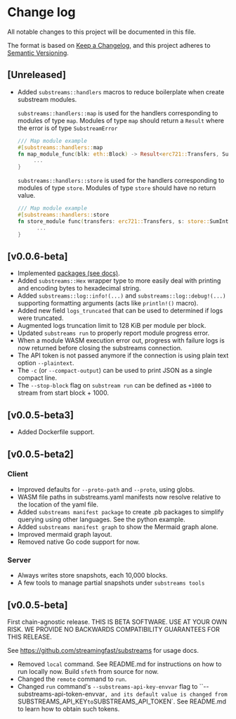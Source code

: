 # Change log

All notable changes to this project will be documented in this file.

The format is based on [Keep a Changelog](https://keepachangelog.com/en/1.0.0/), and this project adheres to [Semantic Versioning](https://semver.org/spec/v2.0.0.html).

## \[Unreleased]

*   Added `substreams::handlers` macros to reduce boilerplate when create substream modules.
    
    `substreams::handlers::map` is used for the handlers corresponding to modules of type `map`. Modules of type `map` should return a `Result` where the error is of type `SubstreamError`

    ```rust
    /// Map module example
    #[substreams::handlers::map
    fn map_module_func(blk: eth::Block) -> Result<erc721::Transfers, SubstreamError> {
         ...
    }
    ```

    `substreams::handlers::store` is used for the handlers corresponding to modules of type `store`. Modules of type `store` should have no return value.

    ```rust
    /// Map module example
    #[substreams::handlers::store
    fn store_module func(transfers: erc721::Transfers, s: store::SumInt64Writer, pairs: store::Reader, tokens: store::Reader) {
          ...
    }
    ```

## \[v0.0.6-beta]

* Implemented [packages (see docs)](packages.md).
* Added `substreams::Hex` wrapper type to more easily deal with printing and encoding bytes to hexadecimal string.
* Added `substreams::log::info!(...)` and `substreams::log::debug!(...)` supporting formatting arguments (acts like `println!()` macro).
* Added new field `logs_truncated` that can be used to determined if logs were truncated.
* Augmented logs truncation limit to 128 KiB per module per block.
* Updated `substreams run` to properly report module progress error.
* When a module WASM execution error out, progress with failure logs is now returned before closing the substreams connection.
* The API token is not passed anymore if the connection is using plain text option `--plaintext`.
* The `-c` (or `--compact-output`) can be used to print JSON as a single compact line.
* The `--stop-block` flag on `substream run` can be defined as `+1000` to stream from start block + 1000.

## \[v0.0.5-beta3]

* Added Dockerfile support.

## \[v0.0.5-beta2]

### Client

* Improved defaults for `--proto-path` and `--proto`, using globs.
* WASM file paths in substreams.yaml manifests now resolve relative to the location of the yaml file.
* Added `substreams manifest package` to create .pb packages to simplify querying using other languages. See the python example.
* Added `substreams manifest graph` to show the Mermaid graph alone.
* Improved mermaid graph layout.
* Removed native Go code support for now.

### Server

* Always writes store snapshots, each 10,000 blocks.
* A few tools to manage partial snapshots under `substreams tools`

## \[v0.0.5-beta]

First chain-agnostic release. THIS IS BETA SOFTWARE. USE AT YOUR OWN RISK. WE PROVIDE NO BACKWARDS COMPATIBILITY GUARANTEES FOR THIS RELEASE.

See https://github.com/streamingfast/substreams for usage docs.

* Removed `local` command. See README.md for instructions on how to run locally now. Build `sfeth` from source for now.
* Changed the `remote` command to `run`.
* Changed `run` command's `--substreams-api-key-envvar` flag to \`\`--substreams-api-token-envvar`, and its default value is changed from` SUBSTREAMS\_API\_KEY`to`SUBSTREAMS\_API\_TOKEN\`. See README.md to learn how to obtain such tokens.
